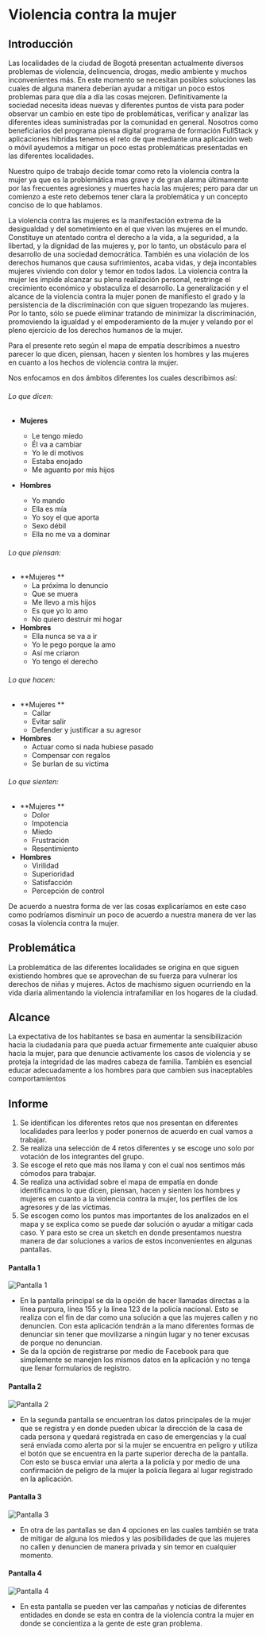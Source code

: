 # Violencia contra la mujer
## Introducción
Las localidades de la ciudad de Bogotá presentan actualmente diversos problemas de violencia, delincuencia, drogas, medio ambiente y muchos inconvenientes más. En este momento se necesitan posibles soluciones las cuales de alguna manera deberían ayudar a mitigar un poco estos problemas para que día a día las cosas mejoren. Definitivamente la sociedad necesita ideas nuevas y diferentes puntos de vista para poder observar un cambio en este tipo de problemáticas, verificar y analizar las diferentes ideas suministradas por la comunidad en general. Nosotros como beneficiarios del programa piensa digital programa de formación FullStack y aplicaciones hibridas tenemos el reto de que mediante una aplicación web o móvil ayudemos a mitigar un poco estas problemáticas presentadas en las diferentes localidades. 

Nuestro quipo de trabajo decide tomar como reto la violencia contra la mujer ya que es la problemática mas grave y de gran alarma últimamente por las frecuentes agresiones y muertes hacia las mujeres; pero para dar un comienzo a este reto debemos tener clara la problemática y un concepto conciso de lo que hablamos.

La violencia contra las mujeres es la manifestación extrema de la desigualdad y del sometimiento en el que viven las mujeres en el mundo. Constituye un atentado contra el derecho a la vida, a la seguridad, a la libertad, y la dignidad de las mujeres y, por lo tanto, un obstáculo para el desarrollo de una sociedad democrática. También es una violación de los derechos humanos que causa sufrimientos, acaba vidas, y deja incontables mujeres viviendo con dolor y temor en todos lados. La violencia contra la mujer les impide alcanzar su plena realización personal, restringe el crecimiento económico y obstaculiza el desarrollo. La generalización y el alcance de la violencia contra la mujer ponen de manifiesto el grado y la persistencia de la discriminación con que siguen tropezando las mujeres. Por lo tanto, sólo se puede eliminar tratando de minimizar la discriminación, promoviendo la igualdad y el empoderamiento de la mujer y velando por el pleno ejercicio de los derechos humanos de la mujer.

Para el presente reto según el mapa de empatía describimos a nuestro parecer lo que dicen, piensan, hacen y sienten los hombres y las mujeres en cuanto a los hechos de violencia contra la mujer. 

Nos enfocamos en dos ámbitos diferentes los cuales describimos así:

###### Lo que dicen:
 
- **Mujeres**
  - Le tengo miedo
  - Él va a cambiar
  - Yo le dí motivos
  - Estaba enojado
  - Me aguanto por mis hijos

- **Hombres**
  - Yo mando
  - Ella es mía
  - Yo soy el que aporta
  - Sexo débil
  - Ella no me va a dominar

###### Lo que piensan:
 
- **Mujeres **
  - La próxima lo denuncio
  - Que se muera
  - Me llevo a mis hijos
  - Es que yo lo amo
  - No quiero destruir mi hogar
- **Hombres**
  - Ella nunca se va a ir
  - Yo le pego porque la amo
  - Así me criaron
  - Yo tengo el derecho
 
###### Lo que hacen:
 
- **Mujeres **
  - Callar
  - Evitar salir
  - Defender y justificar a su agresor
- **Hombres**
  - Actuar como si nada hubiese pasado
  - Compensar con regalos
  - Se burlan de su victima
 

###### Lo que sienten:
 
- **Mujeres **
  - Dolor
  - Impotencia
  - Miedo
  - Frustración
  - Resentimiento
- **Hombres**
  - Virilidad
  - Superioridad
  - Satisfacción
  - Percepción de control

De acuerdo a nuestra forma de ver las cosas explicaríamos en este caso como podríamos disminuir un poco de acuerdo a nuestra manera de ver las cosas la violencia contra la mujer.

## Problemática
La problemática de las diferentes localidades se origina en que siguen existiendo hombres que se aprovechan de su fuerza para vulnerar los derechos de niñas y mujeres. Actos de machismo siguen ocurriendo en la vida diaria alimentando la violencia intrafamiliar en los hogares de la ciudad.

## Alcance
La expectativa de los habitantes se basa en aumentar la sensibilización hacia la ciudadanía para que pueda actuar firmemente ante cualquier abuso hacia la mujer, para que denuncie activamente los casos de violencia y se proteja la integridad de las madres cabeza de familia. También es esencial educar adecuadamente a los hombres para que cambien sus inaceptables comportamientos

## Informe
1. Se identifican los diferentes retos que nos presentan en diferentes localidades para leerlos y poder ponernos de acuerdo en cual vamos a trabajar.
2. Se realiza una selección de 4 retos diferentes y se escoge uno solo por votación de los integrantes del grupo.
3. Se escoge el reto que más nos llama y con el cual nos sentimos más cómodos para trabajar.
4. Se realiza una actividad sobre el mapa de empatía en donde identificamos lo que dicen, piensan, hacen y sienten los hombres y mujeres en cuanto a la violencia contra la mujer, los perfiles de los agresores y de las víctimas.
5. Se escogen como los puntos mas importantes de los analizados en el mapa y se explica como se puede dar solución o ayudar a mitigar cada caso. Y para esto se crea un sketch en donde presentamos nuestra manera de dar soluciones a varios de estos inconvenientes en algunas pantallas.

#### Pantalla 1
![Pantalla 1](prototypes/screen1.png)
- En la pantalla principal se da la opción de hacer llamadas directas a la línea purpura, línea 155 y la línea 123 de la policía nacional. Esto se realiza con el fin de dar como una solución a que las mujeres callen y no denuncien. Con esta aplicación tendrán a la mano diferentes formas de denunciar sin tener que movilizarse a ningún lugar y no tener excusas de porque no denuncian.
- Se da la opción de registrarse por medio de Facebook para que simplemente se manejen los mismos datos en la aplicación y no tenga que llenar formularios de registro.

#### Pantalla 2
![Pantalla 2](prototypes/screen2.png)
- En la segunda pantalla se encuentran los datos principales de la mujer que se registra y en donde pueden ubicar la dirección de la casa de cada persona y quedará registrada en caso de emergencias y la cual será enviada como alerta por si la mujer se encuentra en peligro y utiliza el botón que se encuentra en la parte superior derecha de la pantalla. Con esto se busca enviar una alerta a la policía y por medio de una confirmación de peligro de la mujer la policía llegara al lugar registrado en la aplicación.

#### Pantalla 3
![Pantalla 3](prototypes/screen3.jpg)
- En otra de las pantallas se dan 4 opciones en las cuales también se trata de mitigar de alguna los miedos y las posibilidades de que las mujeres no callen y denuncien de manera privada y sin temor en cualquier momento.

#### Pantalla 4
![Pantalla 4](prototypes/screen4.png)
- En esta pantalla se pueden ver las campañas y noticias de diferentes entidades en donde se esta en contra de la violencia contra la mujer en donde se concientiza a la gente de este gran problema.